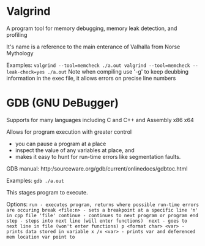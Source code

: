# Valgrind

A program tool for memory debugging, memory leak detection, and profiling

It's name is a reference to the main enterance of Valhalla from Norse Mythology

Examples:
``
valgrind --tool=memcheck ./a.out
valgrind --tool=memcheck --leak-check=yes ./a.out
``
Note when compiling use '-g' to keep deubbing information in the exec file, it allows errors on precise line numbers

# GDB (GNU DeBugger)

Supports for many languages including C and C++ and Assembly x86 x64

Allows for program execution with greater control
- you can pause a program at a place
- inspect the value of any variables at place, and
- makes it easy to hunt for run-time errors like segmentation faults.

GDB manual: http:/sourceware.org/gdb/current/onlinedocs/gdbtoc.html

Examples:
``
gdb ./a.out
``

This stages program to execute.

Options:
``
run - executes program, returns where possible run-time errors are occuring
break <file:n> - sets a breakpoint at a specific line 'n' in cpp file 'file'
continue - continues to next program or program end
step - steps into next line (will enter functions) 
next - goes to next line in file (won't enter functions)
p <format char> <var> - prints data stored in variable
x /x <var> - prints var and deferenced mem location var point to
``

